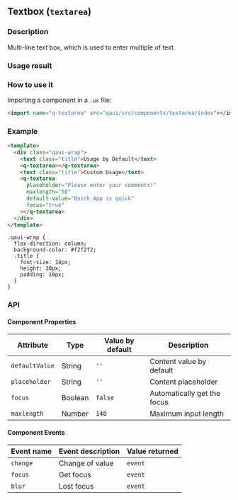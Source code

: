 ## Textbox (`textarea`)

### Description

Multi-line text box, which is used to enter multiple of text.

### Usage result

<preview url="https://editor.quickapp.cn/preview/2011/sL/2011sL1yEg08/build/pages/textarea"/>

### How to use it

Importing a component in a `.ux` file:

```html
<import name="q-textarea" src="qaui/src/components/textarea/index"></import>
```

### Example

```html
<template>
  <div class="qaui-wrap">
    <text class="title">Usage by Default</text>
    <q-textarea></q-textarea>
    <text class="title">Custom Usage</text>
    <q-textarea
      placeholder="Please enter your comments!"
      maxlength="50"
      default-value="Quick App is quick"
      focus="true"
    ></q-textarea>
  </div>
</template>
```

```less
.qaui-wrap {
  flex-direction: column;
  background-color: #f2f2f2;
  .title {
    font-size: 14px;
    height: 30px;
    padding: 10px;
  }
}
```

### API

#### Component Properties

| Attribute      | Type    | Value by default | Description                 |
| -------------- | ------- | ---------------- | --------------------------- |
| `defaultValue` | String  | `''`             | Content value by default    |
| `placeholder`  | String  | `''`             | Content placeholder         |
| `focus`        | Boolean | `false`          | Automatically get the focus |
| `maxlength`    | Number  | `140`            | Maximum input length        |

#### Component Events

| Event name | Event description | Value returned |
| ---------- | ----------------- | -------------- |
| `change`   | Change of value   | `event`        |
| `focus`    | Get focus         | `event`        |
| `blur`     | Lost focus        | `event`        |
